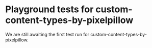 # Playground tests for custom-content-types-by-pixelpillow
We are still awaiting the first test run for custom-content-types-by-pixelpillow.
